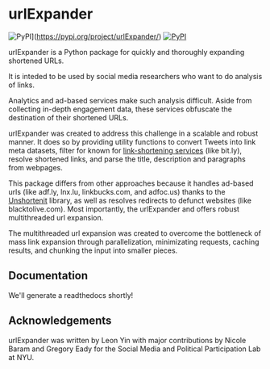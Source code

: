 # urlExpander

![PyPI](https://img.shields.io/pypi/v/urlexpander.svg)](https://pypi.org/project/urlExpander/) [![PyPI](https://img.shields.io/pypi/l/urlexpander.svg)](https://github.com/SMAPPNYU/urlExpander/blob/master/LICENSE)

urlExpander is a Python package for quickly and thoroughly expanding shortened URLs. 

It is inteded to be used by social media researchers who want to do analysis of links.

Analytics and ad-based services make such analysis difficult. Aside from collecting in-depth engagement data, these services obfuscate the destination of their shortened URLs.

urlExpander was created to address this challenge in a scalable and robust manner. It does so by providing utility functions to convert Tweets into link meta datasets, filter for known for [link-shortening services](https://github.com/SMAPPNYU/urlExpander/blob/master/urlexpander/core/constants.py#L4-L25) (like bit.ly), resolve shortened links, and parse the title, description and paragraphs from webpages.

This package differs from other approaches because it handles ad-based urls (like adf.ly, lnx.lu, linkbucks.com, and adfoc.us) thanks to the [Unshortenit](http://unshortenit.readthedocs.io/en/latest/) library, as well as resolves redirects to defunct websites (like blacktolive.com). Most importantly, the urlExpander and offers robust multithreaded url expansion.

The multithreaded url expansion was created to overcome the bottleneck of mass link expansion through parallelization, minimizating requests, caching results, and chunking the input into smaller pieces.

## Documentation
We'll generate a readthedocs shortly!

## Acknowledgements
urlExpander was written by Leon Yin with major contributions by Nicole Baram and Gregory Eady for the Social Media and Political Participation Lab at NYU. 